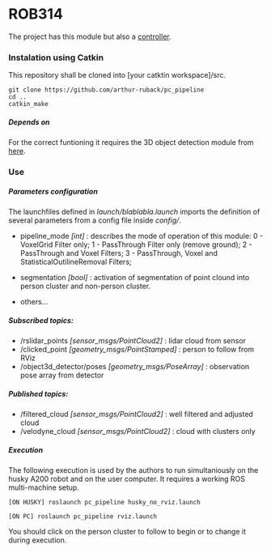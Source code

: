# ROB314

The project has this module but also a [controller](https://github.com/arthur-ruback/husky_controller).

### Instalation using Catkin

This repository shall be cloned into [your catktin workspace]/src.

```
git clone https://github.com/arthur-ruback/pc_pipeline
cd ..
catkin_make 
```

##### Depends on

For the correct funtioning it requires the 3D object detection module from [here](https://github.com/yzrobot/online\_learning).

### Use

##### Parameters configuration

The launchfiles defined in *launch/blablabla.launch* imports the definition of several parameters from a config file inside *config/*.

- pipeline_mode *[int]* : describes the mode of operation of this module:
    0 - VoxelGrid Filter only;
    1 - PassThrough Filter only (remove ground);
    2 - PassThrough and Voxel Filters;
    3 - PassThrough, Voxel and StatisticalOutilineRemoval Filters;

- segmentation *[bool]* : activation of segmentation of point clound into person cluster and non-person cluster.

- others...

##### Subscribed topics:
- /rslidar_points *[sensor_msgs/PointCloud2]* : lidar cloud from sensor
- /clicked_point *[geometry_msgs/PointStamped]* : person to follow from RViz
- /object3d_detector/poses *[geometry_msgs/PoseArray]* : observation pose array from detector

##### Published topics:
- /filtered_cloud *[sensor_msgs/PointCloud2]* : well filtered and adjusted cloud
- /velodyne_cloud *[sensor_msgs/PointCloud2]* : cloud with clusters only

##### Execution

The following execution is used by the authors to run simultaniously on the husky A200 robot and on the user computer. It requires a working ROS multi-machine setup.

```
[ON HUSKY] roslaunch pc_pipeline husky_no_rviz.launch
```

```
[ON PC] roslaunch pc_pipeline rviz.launch
```

You should click on the person cluster to follow to begin or to change it during execution.


